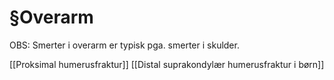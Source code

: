 # §Overarm
OBS: Smerter i overarm er typisk pga. smerter i skulder.

[[Proksimal humerusfraktur]]
[[Distal suprakondylær humerusfraktur i børn]]

<!-- #anki/tag/med/Orto #anki/deck/Medicine -->

<!-- {BearID:E657BD75-F545-4C15-BDE0-B6E61FB77FAB-31003-00006B3937EF7DE7} -->
